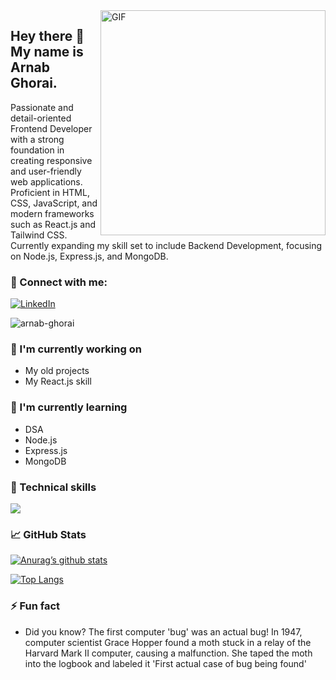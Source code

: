<img align="right" alt="GIF" src="https://github.com/arnab-ghorai/arnab-ghorai/blob/main/demo.gif" width="360"/>

## Hey there 👋 My name is Arnab Ghorai.
<p align="left"> Passionate and detail-oriented Frontend Developer with a strong foundation in creating
responsive and user-friendly web applications. Proficient in HTML, CSS, JavaScript, and
modern frameworks such as React.js and Tailwind CSS. Currently expanding my skill set to
include Backend Development, focusing on Node.js, Express.js, and MongoDB.</p>

### 🤝 Connect with me:

<a href="https://www.linkedin.com/in/arnab-ghorai-171a082a5">![LinkedIn](https://img.shields.io/badge/linkedin-%230077B5.svg?style=for-the-badge&logo=linkedin&logoColor=white)</a>
<p align="left"> <img src="https://komarev.com/ghpvc/?username=arnab-ghorai&label=Profile%20views&color=0e75b6&style=flat" alt="arnab-ghorai" /> </p>

### 🔭 I'm currently working on

- My old projects
- My React.js skill


### 🌱 I'm currently learning

- DSA
- Node.js
- Express.js
- MongoDB


### 💼 Technical skills
  <a href="google.com">
    <img src="https://skillicons.dev/icons?i=git,kubernetes,docker,c,vim" />
  </a>



### 📈 GitHub Stats 

[![Anurag’s github stats](https://github-readme-stats.vercel.app/api?username=arnab-ghorai)](https://github.com/arnab-ghorai)

[![Top Langs](https://github-readme-stats.vercel.app/api/top-langs/?username=arnab-ghorai&layout=compact)](https://github.com/arnab-ghorai)


### ⚡ Fun fact
- Did you know? The first computer 'bug' was an actual bug! In 1947, computer scientist Grace Hopper found a moth stuck in a relay of the Harvard Mark II computer, causing a malfunction. She taped the moth into the logbook and labeled it 'First actual case of bug being found'

